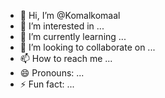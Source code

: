 - 👋 Hi, I’m @Komalkomaal
- 👀 I’m interested in ...
- 🌱 I’m currently learning ...
- 💞️ I’m looking to collaborate on ...
- 📫 How to reach me ...
- 😄 Pronouns: ...
- ⚡ Fun fact: ...

<!---
Komalkomaal/Komalkomaal is a ✨ special ✨ repository because its `README.md` (this file) appears on your GitHub profile.
You can click the Preview link to take a look at your changes.
--->

